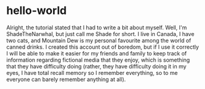 # hello-world
Alright, the tutorial stated that I had to write a bit about myself. Well, I'm ShadeTheNarwhal, but just call me Shade for short. I live in Canada, I have two cats, and Mountain Dew is my personal favourite among the world of canned drinks. I created this account out of boredom, but if I use it correctly I will be able to make it easier for my friends and family to keep track of information regarding fictional media that they enjoy, which is something that they have difficulty doing (rather, they have difficulty doing it in my eyes, I have total recall memory so I remember everything, so to me everyone can barely remember anything at all).
